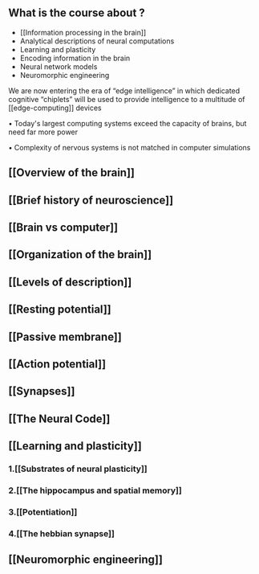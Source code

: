 ```toc

```
## What is the course about ?
- [[Information processing in the brain]]
- Analytical descriptions of neural computations
- Learning and plasticity
- Encoding information in the brain
- Neural network models
- Neuromorphic engineering

We are now entering the era of “edge intelligence” in which dedicated cognitive “chiplets” will be used to provide intelligence to a multitude of [[edge-computing]] devices

• Today's largest computing systems exceed the capacity of brains, but need far more power

• Complexity of nervous systems is not matched in computer simulations

## [[Overview of the brain]]

## [[Brief history of neuroscience]]

## [[Brain vs computer]]

## [[Organization of the brain]]

## [[Levels of description]]

## [[Resting potential]]

## [[Passive membrane]]

## [[Action potential]]

## [[Synapses]]

## [[The Neural Code]]

## [[Learning and plasticity]]

### 1.[[Substrates of neural plasticity]]

### 2.[[The hippocampus and spatial memory]]

### 3.[[Potentiation]]

### 4.[[The hebbian synapse]]

## [[Neuromorphic engineering]]
